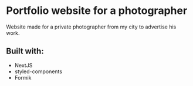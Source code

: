 # Portfolio website for a photographer

Website made for a private photographer from my city to advertise his work.

## Built with:

<ul>
<li>NextJS</li>
<li>styled-components</li>  
<li>Formik</li>   
</ul>
